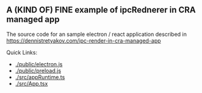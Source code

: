 ## A (KIND OF) FINE example of ipcRednerer in CRA managed app

The source code for an sample electron / react application described in https://dennistretyakov.com/ipc-render-in-cra-managed-app

Quick Links:

- [./public/electron.js](./public/electron.js)
- [./public/preload.js](./public/preload.js)
- [./src/appRuntime.ts](./src/appRuntime.ts)
- [./src/App.tsx](./src/App.tsx)
